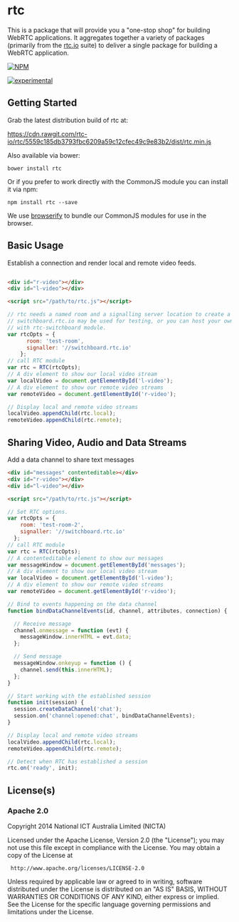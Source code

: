 # rtc

This is a package that will provide you a "one-stop shop" for building
WebRTC applications.  It aggregates together a variety of packages (primarily
from the [rtc.io](https://github.com/rtc-io) suite) to deliver a single
package for building a WebRTC application.


[![NPM](https://nodei.co/npm/rtc.png)](https://nodei.co/npm/rtc/)

[![experimental](https://img.shields.io/badge/stability-experimental-red.svg)](https://github.com/dominictarr/stability#experimental)

## Getting Started

Grab the latest distribution build of rtc at:

https://cdn.rawgit.com/rtc-io/rtc/5559c185db3793fbc6209a59c12cfec49c9e83b2/dist/rtc.min.js

Also available via bower:

  ```
  bower install rtc
  ```

Or if you prefer to work directly with the CommonJS module you can install it via npm:

  ```
  npm install rtc --save
  ```

We use [browserify](https://browserify.org) to bundle our CommonJS modules for use in the browser.


## Basic Usage

Establish a connection and render local and remote video feeds.

```html

<div id="r-video"></div>
<div id="l-video"></div>

<script src="/path/to/rtc.js"></script>

```

```js
// rtc needs a named room and a signalling server location to create a session.
// switchboard.rtc.io may be used for testing, or you can host your own signaller
// with rtc-switchboard module.
var rtcOpts = {
      room: 'test-room',
      signaller: '//switchboard.rtc.io'
    };
// call RTC module
var rtc = RTC(rtcOpts);
// A div element to show our local video stream
var localVideo = document.getElementById('l-video');
// A div element to show our remote video streams
var remoteVideo = document.getElementById('r-video');

// Display local and remote video streams
localVideo.appendChild(rtc.local);
remoteVideo.appendChild(rtc.remote);
```
## Sharing Video, Audio and Data Streams

Add a data channel to share text messages

```html
<div id="messages" contenteditable></div>
<div id="r-video"></div>
<div id="l-video"></div>

<script src="/path/to/rtc.js"></script>

```

```js
// Set RTC options.
var rtcOpts = {
    room: 'test-room-2',
    signaller: '//switchboard.rtc.io'
  };
// call RTC module
var rtc = RTC(rtcOpts);
// A contenteditable element to show our messages
var messageWindow = document.getElementById('messages');
// A div element to show our local video stream
var localVideo = document.getElementById('l-video');
// A div element to show our remote video streams
var remoteVideo = document.getElementById('r-video');

// Bind to events happening on the data channel
function bindDataChannelEvents(id, channel, attributes, connection) {

  // Receive message
  channel.onmessage = function (evt) {
    messageWindow.innerHTML = evt.data;
  };

  // Send message
  messageWindow.onkeyup = function () {
    channel.send(this.innerHTML);
  };
}

// Start working with the established session
function init(session) {
  session.createDataChannel('chat');
  session.on('channel:opened:chat', bindDataChannelEvents);
}

// Display local and remote video streams
localVideo.appendChild(rtc.local);
remoteVideo.appendChild(rtc.remote);

// Detect when RTC has established a session
rtc.on('ready', init);
```

## License(s)

### Apache 2.0

Copyright 2014 National ICT Australia Limited (NICTA)

   Licensed under the Apache License, Version 2.0 (the "License");
   you may not use this file except in compliance with the License.
   You may obtain a copy of the License at

     http://www.apache.org/licenses/LICENSE-2.0

   Unless required by applicable law or agreed to in writing, software
   distributed under the License is distributed on an "AS IS" BASIS,
   WITHOUT WARRANTIES OR CONDITIONS OF ANY KIND, either express or implied.
   See the License for the specific language governing permissions and
   limitations under the License.
